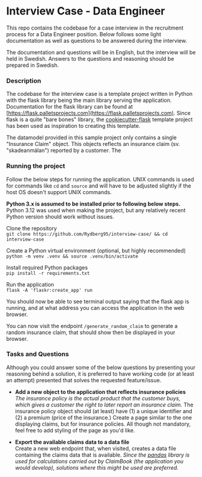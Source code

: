 # Interview Case - Data Engineer
This repo contains the codebase for a case interview in the recruitment process for a Data Engineer position. Below follows some light documentation as well as questions to be answered during the interview.

The documentation and questions will be in English, but the interview will be held in Swedish. Answers to the questions and reasoning should be prepared in Swedish.

### Description
The codebase for the interview case is a template project written in Python with the flask library being the main library serving the application. Documentation for the flask library can be found at [https://flask.palletsprojects.com](https://flask.palletsprojects.com). Since flask is a quite "bare bones" library, the [cookiecutter-flask](https://github.com/cookiecutter-flask/cookiecutter-flask) template project has been used as inspiration to creating this template.

The datamodel provided in this sample project only contains a single "Insurance Claim" object. This objects reflects an insurance claim (sv. "skadeanmälan") reported by a customer. The 

### Running the project
Follow the below steps for running the application. UNIX commands is used for commands like `cd` and `source` and will have to be adjusted slightly if the host OS doesn't support UNIX commands.

**Python 3.x is assumed to be installed prior to following below steps.** Python 3.12 was used when making the project, but any relatively recent Python version should work without issues.

Clone the repository  
`git clone https://github.com/Rydberg95/interview-case/ && cd interview-case`

Create a Python virtual environment (optional, but highly recommended)  
`python -m venv .venv && source .venv/bin/activate` 

Install required Python packages  
`pip install -r requirements.txt`

Run the application  
`flask -A 'flaskr:create_app' run`

You should now be able to see terminal output saying that the flask app is running, and at what address you can access the application in the web browser.

You can now visit the endpoint `/generate_random_claim` to generate a random insurance claim, that should show then be displayed in your browser.

### Tasks and Questions

Although you could answer some of the below questions by presenting your reasoning behind a solution, it is preferred to have working code (or at least an attempt) presented that solves the requested feature/issue.

* **Add a new object to the application that reflects insurance policies**  
*The insurance policy is the actual product that the customer buys, which gives a customer the right to later report an insurance claim.* 
The insurance policy object should (at least) have (1) a unique identifier and (2) a premium (price of the insurance.) Create a page similar to the one displaying claims, but for insurance policies. All though not mandatory, feel free to add styling of the page as you'd like.

* **Export the available claims data to a data file**  
Create a new web endpoint that, when visited, creates a data file containing the claims data that is available.
*Since the [pandas](https://pandas.pydata.org/) library is used for calculations carried out by ClaimBook (the application you would develop), solutions where this might be used are preferred.*